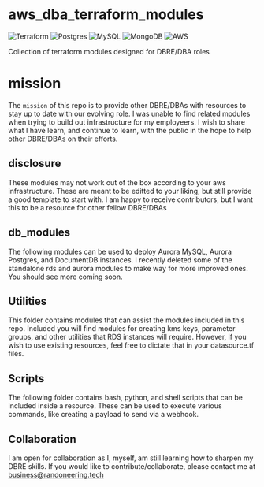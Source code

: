# aws_dba_terraform_modules
![Terraform](https://img.shields.io/badge/terraform-%235835CC.svg?style=for-the-badge&logo=terraform&logoColor=white) ![Postgres](https://img.shields.io/badge/postgres-%23316192.svg?style=for-the-badge&logo=postgresql&logoColor=white) ![MySQL](https://img.shields.io/badge/mysql-4479A1.svg?style=for-the-badge&logo=mysql&logoColor=white) ![MongoDB](https://img.shields.io/badge/MongoDB-%234ea94b.svg?style=for-the-badge&logo=mongodb&logoColor=white) ![AWS](https://img.shields.io/badge/AWS-%23FF9900.svg?style=for-the-badge&logo=amazon-aws&logoColor=white)

Collection of terraform modules designed for DBRE/DBA roles


# mission
The `mission` of this repo is to provide other DBRE/DBAs with resources to stay up to date with our evolving role. I was unable to find related modules when trying to build out infrastructure for my employeers. I wish to share what I have learn, and continue to learn, with the public in the hope to help other DBRE/DBAs on their efforts. 


## disclosure
These modules may not work out of the box according to your aws infrastructure. These are meant to be editted to your liking, but still provide a good template to start with. I am happy to receive contributors, but I want this to be a resource for other fellow DBRE/DBAs


## db_modules

The following modules can be used to deploy Aurora MySQL, Aurora Postgres, and DocumentDB instances. I recently deleted some of the standalone rds and aurora modules to make way for more improved ones. You should see more coming soon.


## Utilities 

This folder contains modules that can assist the modules included in this repo. Included you will find modules for creating kms keys, parameter groups, and other utilities that RDS instances will require. However, if you wish to use existing resources, feel free to dictate that in your datasource.tf files.

## Scripts

The following folder contains bash, python, and shell scripts that can be included inside a resource. These can be used to execute various commands, like creating a payload to send via a webhook. 

## Collaboration

I am open for collaboration as I, myself, am still learning how to sharpen my DBRE skills. If you would like to contribute/collaborate, please contact me at business@randoneering.tech

